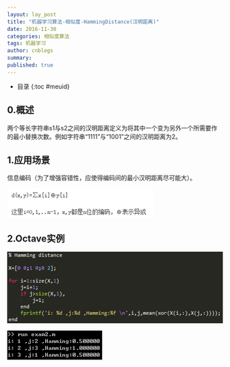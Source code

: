 ```yaml
---
layout: lay_post
title: "机器学习算法-相似度-HammingDistance(汉明距离)"
date: 2016-11-30
categories: 相似度算法
tags: 机器学习
author: cnblogs
summary:
published: true
---
```


* 目录
{:toc #meuid}

## 0.概述

两个等长字符串s1与s2之间的汉明距离定义为将其中一个变为另外一个所需要作的最小替换次数。例如字符串“1111”与“1001”之间的汉明距离为2。
<!-- more -->

## 1.应用场景

信息编码（为了增强容错性，应使得编码间的最小汉明距离尽可能大）。

![公式](/images/算法/汉明距离/公式.png)

## 2.Octave实例

![octave](/images/算法/汉明距离/octave.png)

![octave_result](/images/算法/汉明距离/octave_result.png)